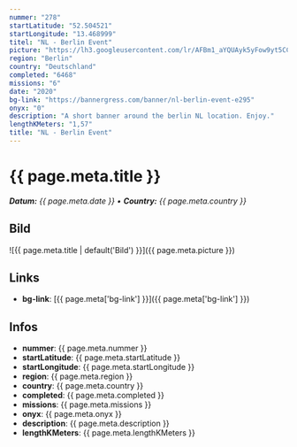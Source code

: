 ```yaml
---
nummer: "278"
startLatitude: "52.504521"
startLongitude: "13.468999"
titel: "NL - Berlin Event"
picture: "https://lh3.googleusercontent.com/lr/AFBm1_aYQUAyk5yFow9yt5CCCS6gFUH_vJ9J5kEFajA5mdhMqN1N_1YLEWwDvi7VTzQWh5XY6Bq1-PCpY9ghzJViSV22VPdn-_9Qc8cbTBqoh4cW5gotDDR4Tb082ZcOxCAKT6HT8WV7sgoRAqi7iSxBk8Mr6GSVY7JaOVgfqv6yahyS3Cg5Rv88UBxUGcovnEE6EyEq14GDq2Dl_55hg3aTMxOjqe3rrbjhBgPKTDY5zQJLPrSBtF2gOXkUrMO5SZt5ZD4p_CtJphtk-O8spnWqAOmJl_YyT7JCSRA3VjntGPVxCo93XqLXaCxdenmzF6x-GkIKuzUirl0W2-hRFtVgGuVd1WLT-FYJuGLFyH9BLQnooAixxUQkcpQD-4XRkwoSGESITZJ7T6Y5JOkOa9Nb9mNkkr4VgVacJ3KPOocif7_HpZvvmFw6_uqdX0EdVim_MKvOsGCmuOuFpJO4XYhJTYlqHXsOW0pjP39elDPULBx0yY35XUwbIzR7tsI1Nyg_VLN8YBJUPHFvQu0SuTGLb9aS46NCqrKRxPc0xX2YEYXI8aVSWjDfR898J4m14f8uG0fMpYLnjClWPzy6K8lX7Nn1sZfRh-FfEm1KyYLjXK_ifi7tQqw74oyYvDe5l120WI9T8DgkKFvIkodK8zbfRoxeMTOoRpOq2kJ5Tf7SEabsIOVf6Z8LirISJHagu0aQSm0_5jYAFdI9UqwcmH5FLdnfqyC3wxB9obARjNn7J8g5a0NfZ72P4vlKaiIJR8uLaacyZ9rul2xW-v8d-oexAQt_88gfAb-pB2O0BoEiKgWaDOZLQAfFUg-SuGexiYASFDy2RrTicFHuPjCDCvVcWWrGclIQwT3fmSMl"
region: "Berlin"
country: "Deutschland"
completed: "6468"
missions: "6"
date: "2020"
bg-link: "https://bannergress.com/banner/nl-berlin-event-e295"
onyx: "0"
description: "A short banner around the berlin NL location. Enjoy."
lengthKMeters: "1,57"
title: "NL - Berlin Event"
---
```


# {{ page.meta.title }}
_**Datum:** {{ page.meta.date }} • **Country:** {{ page.meta.country }}_

## Bild
![{{ page.meta.title | default('Bild') }}]({{ page.meta.picture }})

## Links
- **bg-link**: [{{ page.meta['bg-link'] }}]({{ page.meta['bg-link'] }})

## Infos
- **nummer**: {{ page.meta.nummer }}
- **startLatitude**: {{ page.meta.startLatitude }}
- **startLongitude**: {{ page.meta.startLongitude }}
- **region**: {{ page.meta.region }}
- **country**: {{ page.meta.country }}
- **completed**: {{ page.meta.completed }}
- **missions**: {{ page.meta.missions }}
- **onyx**: {{ page.meta.onyx }}
- **description**: {{ page.meta.description }}
- **lengthKMeters**: {{ page.meta.lengthKMeters }}

